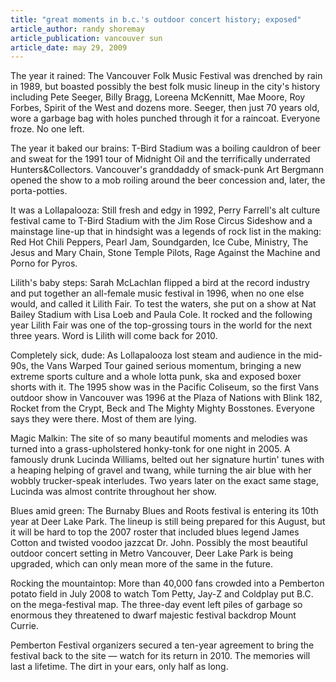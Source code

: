 ```yaml
---
title: "great moments in b.c.'s outdoor concert history; exposed"
article_author: randy shoremay
article_publication: vancouver sun
article_date: may 29, 2009
---
```

The year it rained: The Vancouver Folk Music Festival was drenched by rain in 1989, but boasted possibly the best folk music lineup in the city's history including Pete Seeger, Billy Bragg, Loreena McKennitt, Mae Moore, Roy Forbes, Spirit of the West and dozens more. Seeger, then just 70 years old, wore a garbage bag with holes punched through it for a raincoat. Everyone froze. No one left.

The year it baked our brains: T-Bird Stadium was a boiling cauldron of beer and sweat for the 1991 tour of Midnight Oil and the terrifically underrated Hunters&amp;Collectors. Vancouver's granddaddy of smack-punk Art Bergmann opened the show to a mob roiling around the beer concession and, later, the porta-potties.

It was a Lollapalooza: Still fresh and edgy in 1992, Perry Farrell's alt culture festival came to T-Bird Stadium with the Jim Rose Circus Sideshow and a mainstage line-up that in hindsight was a legends of rock list in the making: Red Hot Chili Peppers, Pearl Jam, Soundgarden, Ice Cube, Ministry, The Jesus and Mary Chain, Stone Temple Pilots, Rage Against the Machine and Porno for Pyros.

Lilith's baby steps: Sarah McLachlan flipped a bird at the record industry and put together an all-female music festival in 1996, when no one else would, and called it Lilith Fair. To test the waters, she put on a show at Nat Bailey Stadium with Lisa Loeb and Paula Cole. It rocked and the following year Lilith Fair was one of the top-grossing tours in the world for the next three years. Word is Lilith will come back for 2010.

Completely sick, dude: As Lollapalooza lost steam and audience in the mid-90s, the Vans Warped Tour gained serious momentum, bringing a new extreme sports culture and a whole lotta punk, ska and exposed boxer shorts with it. The 1995 show was in the Pacific Coliseum, so the first Vans outdoor show in Vancouver was 1996 at the Plaza of Nations with Blink 182, Rocket from the Crypt, Beck and The Mighty Mighty Bosstones. Everyone says they were there. Most of them are lying.

Magic Malkin: The site of so many beautiful moments and melodies was turned into a grass-upholstered honky-tonk for one night in 2005. A famously drunk Lucinda Williams, belted out her signature hurtin' tunes with a heaping helping of gravel and twang, while turning the air blue with her wobbly trucker-speak interludes. Two years later on the exact same stage, Lucinda was almost contrite throughout her show.

Blues amid green: The Burnaby Blues and Roots festival is entering its 10th year at Deer Lake Park. The lineup is still being prepared for this August, but it will be hard to top the 2007 roster that included blues legend James Cotton and twisted voodoo jazzcat Dr. John. Possibly the most beautiful outdoor concert setting in Metro Vancouver, Deer Lake Park is being upgraded, which can only mean more of the same in the future.

Rocking the mountaintop: More than 40,000 fans crowded into a Pemberton potato field in July 2008 to watch Tom Petty, Jay-Z and Coldplay put B.C. on the mega-festival map. The three-day event left piles of garbage so enormous they threatened to dwarf majestic festival backdrop Mount Currie.

Pemberton Festival organizers secured a ten-year agreement to bring the festival back to the site &mdash; watch for its return in 2010. The memories will last a lifetime. The dirt in your ears, only half as long.
